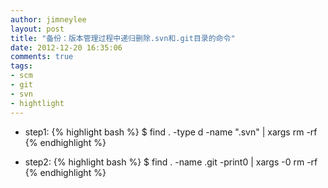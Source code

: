```yaml
---
author: jimneylee
layout: post
title: "备份：版本管理过程中递归删除.svn和.git目录的命令"
date: 2012-12-20 16:35:06
comments: true
tags:
- scm
- git
- svn
- hightlight
---
```


* step1: 
{% highlight bash %}
$ find . -type d -name ".svn" | xargs rm -rf
{% endhighlight %}

* step2: 
{% highlight bash %}
$ find . -name .git -print0 | xargs -0 rm -rf
{% endhighlight %}
